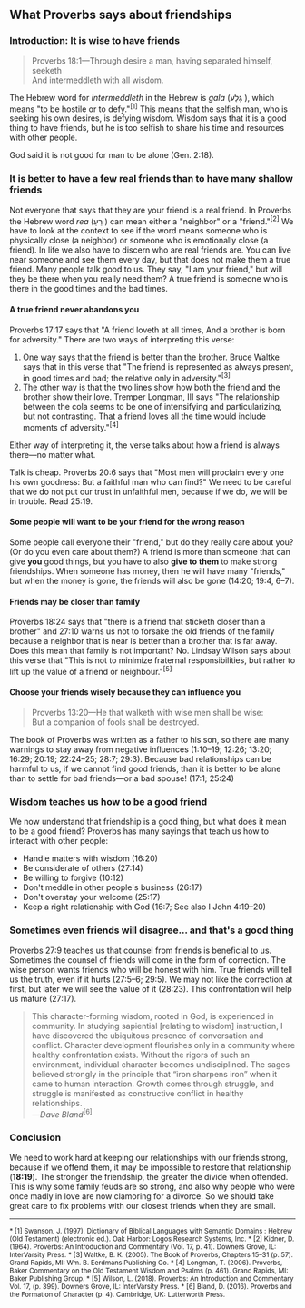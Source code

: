 ## What Proverbs says about friendships

### Introduction: It is wise to have friends

> Proverbs 18:1—Through desire a man, having separated himself, seeketh  
> And intermeddleth with all wisdom.

The Hebrew word for _intermeddleth_ in the Hebrew is _gala_ (גָּלַע ), which means "to be hostile or to defy."<sup>[1]</sup> This means that the selfish man, who is seeking his own desires, is defying wisdom. Wisdom says that it is a good thing to have friends, but he is too selfish to share his time and resources with other people.

God said it is not good for man to be alone (Gen. 2:18).

### It is better to have a few real friends than to have many shallow friends

Not everyone that says that they are your friend is a real friend. In Proverbs the Hebrew word _rea_ (רֵעַ ) can mean either a "neighbor" or a "friend."<sup>[2]</sup> We have to look at the context to see if the word means someone who is physically close (a neighbor) or someone who is emotionally close (a friend). In life we also have to discern who are real friends are. You can live near someone and see them every day, but that does not make them a true friend. Many people talk good to us. They say, "I am your friend," but will they be there when you really need them? A true friend is someone who is there in the good times and the bad times.

<!--
> The significance of friends is found in their quality, not quantity.
> Waltke, B. K. (2005). The Book of Proverbs, Chapters 15–31 (p. 97). Grand Rapids, MI: Wm. B. Eerdmans Publishing Co.
-->

#### A true friend never abandons you

Proverbs 17:17 says that "A friend loveth at all times, And a brother is born for adversity." There are two ways of interpreting this verse:

1. One way says that the friend is better than the brother. Bruce Waltke says that in this verse that "The friend is represented as always present, in good times and bad; the relative only in adversity."<sup>[3]</sup>
2. The other way is that the two lines show how both the friend and the brother show their love. Tremper Longman, III says "The relationship between the cola seems to be one of intensifying and particularizing, but not contrasting. That a friend loves all the time would include moments of adversity."<sup>[4]</sup>

Either way of interpreting it, the verse talks about how a friend is always there—no matter what.

Talk is cheap. Proverbs 20:6 says that "Most men will proclaim every one his own goodness: But a faithful man who can find?" We need to be careful that we do not put our trust in unfaithful men, because if we do, we will be in trouble. Read 25:19.

#### Some people will want to be your friend for the wrong reason

Some people call everyone their "friend," but do they really care about you? (Or do you even care about them?) A friend is more than someone that can give **you** good things, but you have to also **give to them** to make strong friendships. When someone has money, then he will have many "friends," but when the money is gone, the friends will also be gone (14:20; 19:4, 6–7).

<!--
> Economic survival was precarious in ancient Israel, and one needed the “insurance” of a true friend. One also needed such a friend in court.
> Waltke, B. K. (2005). The Book of Proverbs, Chapters 15–31 (p. 97). Grand Rapids, MI: Wm. B. Eerdmans Publishing Co.

> The Romans quoted: Ubi amici, ibidem opes (= “where there are friends, there is wealth”)
> Waltke, B. K. (2005). The Book of Proverbs, Chapters 15–31 (p. 100). Grand Rapids, MI: Wm. B. Eerdmans Publishing Co.
-->

#### Friends may be closer than family

Proverbs 18:24 says that "there is a friend that sticketh closer than a brother" and 27:10 warns us not to forsake the old friends of the family because a neighbor that is near is better than a brother that is far away. Does this mean that family is not important? No. Lindsay Wilson says about this verse that "This is not to minimize fraternal responsibilities, but rather to lift up the value of a friend or neighbour."<sup>[5]</sup>

#### Choose your friends wisely because they can influence you

> Proverbs 13:20—He that walketh with wise men shall be wise:  
> But a companion of fools shall be destroyed.

The book of Proverbs was written as a father to his son, so there are many warnings to stay away from negative influences (1:10–19; 12:26; 13:20; 16:29; 20:19; 22:24–25; 28:7; 29:3). Because bad relationships can be harmful to us, if we cannot find good friends, than it is better to be alone than to settle for bad friends—or a bad spouse! (17:1; 25:24)

### Wisdom teaches us how to be a good friend

We now understand that friendship is a good thing, but what does it mean to be a good friend? Proverbs has many sayings that teach us how to interact with other people:

- Handle matters with wisdom (16:20)
- Be considerate of others (27:14)
- Be willing to forgive (10:12)
- Don't meddle in other people's business (26:17)
- Don't overstay your welcome (25:17)
- Keep a right relationship with God (16:7; See also I John 4:19&ndash;20)

<!--
Heaping coals...

!! Proverbs 25:21–22 (KJV 1900)
      21       If thine enemy be hungry, give him bread to eat;
      And if he be thirsty, give him water to drink:
      22       For thou shalt heap coals of fire upon his head,
      And the LORD shall reward thee.
-->

### Sometimes even friends will disagree... and that's a good thing

Proverbs 27:9 teaches us that counsel from friends is beneficial to us. Sometimes the counsel of friends will come in the form of correction. The wise person wants friends who will be honest with him. True friends will tell us the truth, even if it hurts (27:5–6; 29:5). We may not like the correction at first, but later we will see the value of it (28:23). This confrontation will help us mature (27:17).

> This character-forming wisdom, rooted in God, is experienced in community. In studying sapiential [relating to wisdom] instruction, I have discovered the ubiquitous presence of conversation and conflict. Character development flourishes only in a community where healthy confrontation exists. Without the rigors of such an environment, individual character becomes undisciplined. The sages believed strongly in the principle that “iron sharpens iron” when it came to human interaction. Growth comes through struggle, and struggle is manifested as constructive conflict in healthy relationships.  
> —_Dave Bland_<sup>[6]</sup>

### Conclusion

We need to work hard at keeping our relationships with our friends strong, because if we offend them, it may be impossible to restore that relationship (**18:19**). The stronger the friendship, the greater the divide when offended. This is why some family feuds are so strong, and also why people who were once madly in love are now clamoring for a divorce. So we should take great care to fix problems with our closest friends when they are small.

---

<small>
* [1] Swanson, J. (1997). Dictionary of Biblical Languages with Semantic Domains : Hebrew (Old Testament) (electronic ed.). Oak Harbor: Logos Research Systems, Inc.
* [2] Kidner, D. (1964). Proverbs: An Introduction and Commentary (Vol. 17, p. 41). Downers Grove, IL: InterVarsity Press.
* [3] Waltke, B. K. (2005). The Book of Proverbs, Chapters 15–31 (p. 57). Grand Rapids, MI: Wm. B. Eerdmans Publishing Co.
* [4] Longman, T. (2006). Proverbs, Baker Commentary on the Old Testament Wisdom and Psalms (p. 461). Grand Rapids, MI: Baker Publishing Group.
* [5] Wilson, L. (2018). Proverbs: An Introduction and Commentary Vol. 17, (p. 399). Downers Grove, IL: InterVarsity Press.
* [6] Bland, D. (2016). Proverbs and the Formation of Character (p. 4). Cambridge, UK: 	Lutterworth Press.
</small>
